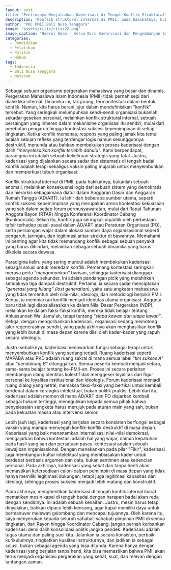 ```yaml
---
layout: post
title: "Pentingnya Menjalankan Kaderisasi di Tengah Konflik Struktural"
description: "Konflik struktural internal di PMII, pada hakikatnya, bukanlah sebuah anomali, melainkan konsekuensi logis dari sebuah sistem yang demokratis dan hierarkis sebagaimana diatur dalam Anggaran Dasar dan Anggaran Rumah Tangga (AD/ART). Ia lahir dari beberapa sumber utama, seperti konflik suksesi kepemimpinan yang merupakan arena kontestasi kekuasaan yang sah dalam setiap forum permusyawaratan, mulai dari Rapat Tahunan Anggota Rayon (RTAR) hingga Konferensi Koordinator Cabang (Konkoorcab). Selain itu, konflik juga seringkali dipantik oleh perbedaan tafsir terhadap pasal-pasal dalam AD/ART atau Peraturan Organisasi (PO), serta persaingan wajar dalam alokasi sumber daya organisasional seperti pengaruh, jaringan, dan legitimasi antar-struktur di bawahnya. Memahami ini penting agar kita tidak memandang konflik sebagai sebuah penyakit yang harus dihindari, melainkan sebagai sebuah dinamika yang harus dikelola secara dewasa."
author: "PKC PMII Bali Nusa Tenggara"
image: "assets/rilis/rilis22.png"
image_caption: "Haerul Umam - Ketua Biro Kaderisasi dan Pengembangan Sumber Daya Anggota"
categories:
  - Pendidikan
  - Pelatihan
  - Politik
  - Hukum
tags:
  - Indonesia
  - Bali Nusa Tenggara
  - Mataram
---
```


Sebagai sebuah organisme pergerakan mahasiswa yang besar dan dinamis, Pergerakan Mahasiswa Islam Indonesia (PMII) tidak pernah sepi dari dialektika internal. Dinamika ini, tak jarang, termanifestasi dalam bentuk konflik. Namun, kita harus berani jujur dalam mendefinisikan "konflik" tersebut. Yang seringkali melumpuhkan sendi-sendi organisasi bukanlah sekadar gesekan personal, melainkan konflik struktural internal, sebuah persaingan yang inheren dalam mekanisme organisasi itu sendiri, mulai dari perebutan pengaruh hingga kontestasi suksesi kepemimpinan di setiap tingkatan. Ketika konflik memanas, respons yang paling jamak kita temui adalah sebuah refleks yang terdengar logis namun sesungguhnya destruktif, menunda atau bahkan membekukan proses kaderisasi dengan dalih *"menyelesaikan konflik terlebih dahulu"*. Kami berpendapat, paradigma ini adalah sebuah kekeliruan strategis yang fatal. Justru, kaderisasi yang dijalankan secara sadar dan sistematis di tengah badai konflik adalah terapi sekaligus vaksin paling mujarab untuk menyembuhkan dan memperkuat tubuh organisasi.

Konflik struktural internal di PMII, pada hakikatnya, bukanlah sebuah anomali, melainkan konsekuensi logis dari sebuah sistem yang demokratis dan hierarkis sebagaimana diatur dalam Anggaran Dasar dan Anggaran Rumah Tangga (AD/ART). Ia lahir dari beberapa sumber utama, seperti konflik suksesi kepemimpinan yang merupakan arena kontestasi kekuasaan yang sah dalam setiap forum permusyawaratan, mulai dari Rapat Tahunan Anggota Rayon (RTAR) hingga Konferensi Koordinator Cabang (Konkoorcab). Selain itu, konflik juga seringkali dipantik oleh perbedaan tafsir terhadap pasal-pasal dalam AD/ART atau Peraturan Organisasi (PO), serta persaingan wajar dalam alokasi sumber daya organisasional seperti pengaruh, jaringan, dan legitimasi antar-struktur di bawahnya. Memahami ini penting agar kita tidak memandang konflik sebagai sebuah penyakit yang harus dihindari, melainkan sebagai sebuah dinamika yang harus dikelola secara dewasa.

Paradigma keliru yang sering muncul adalah membekukan kaderisasi sebagai solusi untuk meredam konflik. Pemenang kontestasi seringkali merasa perlu *"mengamankan"* barisan, sehingga kaderisasi dianggap sebagai agenda sekunder. Ini adalah pandangan picik yang melahirkan setidaknya tiga dampak destruktif. Pertama, ia secara sadar menciptakan *"generasi yang hilang" (lost generation)*, yaitu satu angkatan mahasiswa yang tidak tersentuh oleh nilai-nilai, ideologi, dan metodologi berpikir PMII. Kedua, ia membiarkan konflik menjadi identitas utama organisasi. Anggota baru tidak lagi disosialisasikan ke dalam Nilai Dasar Pergerakan (NDP), melainkan ke dalam faksi-faksi konflik, mereka tidak belajar tentang Ahlussunnah Wal Jama'ah, tetapi tentang *"siapa kawan dan siapa lawan"*. Ketiga, dengan mengorbankan kaderisasi, organisasi sedang memotong jalur regenerasinya sendiri, yang pada akhirnya akan menghasilkan konflik yang lebih buruk di masa depan karena diisi oleh kader-kader yang rapuh secara ideologis.

Justru sebaliknya, kaderisasi menawarkan fungsi sebagai terapi untuk menyembuhkan konflik yang sedang terjadi. Ruang kaderisasi seperti MAPABA atau PKD adalah ruang sakral di mana semua label *"tim sukses A"* atau *"pendukung B"* ditanggalkan. Semua peserta kembali menjadi setara, sama-sama belajar tentang ke-PMII-an. Proses ini secara perlahan membangun ulang identitas kolektif dan menggeser loyalitas dari figur personal ke loyalitas institusional dan ideologis. Forum kaderisasi menjadi ruang dialog yang netral, memaksa faksi-faksi yang bertikai untuk kembali berdebat dalam kerangka intelektual, bukan politik praktis. Lebih dari itu, kaderisasi adalah momen di mana AD/ART dan PO diajarkan kembali sebagai hukum tertinggi, meneguhkan kepada semua pihak bahwa penyelesaian sengketa harus merujuk pada aturan main yang sah, bukan pada kekuatan massa atau intervensi senior.

Lebih jauh lagi, kaderisasi yang berjalan secara konsisten berfungsi sebagai vaksin yang mampu mencegah konflik-konflik destruktif di masa depan. Kaderisasi yang baik menanamkan internalisasi nilai-nilai demokrasi, mengajarkan bahwa kontestasi adalah hal yang wajar, namun kepatuhan pada hasil yang sah dan persatuan pasca-kontestasi adalah sebuah kewajiban organisasional. Dengan menekankan pada pilar "Fikir", kaderisasi juga membangun kultur intelektual yang membiasakan kader untuk berdebat berbasis argumen dan data, bukan sentimen atau kebencian personal. Pada akhirnya, kaderisasi yang sehat dan tanpa henti akan memastikan ketersediaan calon-calpon pemimpin di masa depan yang tidak hanya memiliki legitimasi dukungan, tetapi juga legitimasi kapasitas dan ideologi, sehingga proses suksesi menjadi lebih matang dan konstruktif.

Pada akhirnya, menghentikan kaderisasi di tengah konflik internal ibarat mematikan mesin kapal di tengah badai dengan harapan badai akan reda dengan sendirinya. Ini adalah sebuah kenaifan. Justru, mesin harus tetap dinyalakan, bahkan dipacu lebih kencang, agar kapal memiliki daya untuk bermanuver melewati gelombang dan mencapai tujuannya. Oleh karena itu, saya menyerukan kepada seluruh sahabat-sahabati pimpinan PMII di semua tingkatan, dari Rayon hingga Koordinator Cabang: jangan pernah korbankan kaderisasi demi dalih konsolidasi politik jangka pendek. Kaderisasi adalah tugas utama dan paling suci kita. Jalankan ia secara konsisten, perbaiki kurikulumnya, tingkatkan kualitas instrukturnya, dan jadikan ia sebagai solusi, bukan sebagai agenda yang bisa ditunda. Karena hanya dengan kaderisasi yang berjalan tanpa henti, kita bisa memastikan bahwa PMII akan terus menjadi organisasi pergerakan yang sehat, kuat, dan relevan dengan tantangan zaman.
